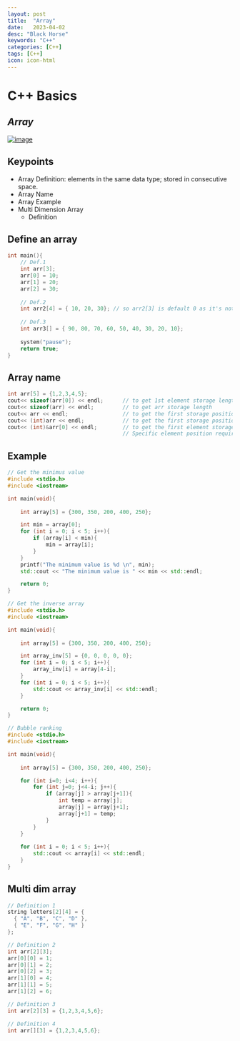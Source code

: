 ```yaml
---
layout: post
title:  "Array"
date:   2023-04-02
desc: "Black Horse"
keywords: "C++"
categories: [C++]
tags: [C++]
icon: icon-html
---
```


# C++ Basics
## _Array_

[![image](https://www.freeiconspng.com/thumbs/c-logo-icon/c--logo-icon-0.png)](https://www.bilibili.com/video/BV1et411b73Z?p=42&vd_source=d8d0bffc8e5266c19ad61d5b6c71609e)

## Keypoints 

- Array Definition: elements in the same data type; stored in consecutive space.
- Array Name
- Array Example
- Multi Dimension Array
    - Definition 

## Define an array 

```cpp
int main(){
    // Def.1
    int arr[3];
    arr[0] = 10;
    arr[1] = 20;
    arr[2] = 30;
    
    // Def.2
    int arr2[4] = { 10, 20, 30}; // so arr2[3] is default 0 as it's not defined
    
    // Def.3
    int arr3[] = { 90, 80, 70, 60, 50, 40, 30, 20, 10};
    
    system("pause");
    return true;
}
```



## Array name 

```cpp
int arr[5] = {1,2,3,4,5};
cout<< sizeof(arr[0]) << endl;      // to get 1st element storage length
cout<< sizeof(arr) << endl;         // to get arr storage length
cout<< arr << endl;                 // to get the first storage position
cout<< (int)arr << endl;            // to get the first storage position in decimal 
cout<< (int)&arr[0] << endl;        // to get the first element storage position in decimal.
                                    // Specific element position requires & sign
```

## Example

```cpp
// Get the minimus value
#include <stdio.h>
#include <iostream>

int main(void){
    
    int array[5] = {300, 350, 200, 400, 250};

    int min = array[0];
    for (int i = 0; i < 5; i++){
        if (array[i] < min){
            min = array[i];
        }
    }
    printf("The minimum value is %d \n", min);
    std::cout << "The minimum value is " << min << std::endl;

    return 0;
}

// Get the inverse array
#include <stdio.h>
#include <iostream>

int main(void){
    
    int array[5] = {300, 350, 200, 400, 250};

    int array_inv[5] = {0, 0, 0, 0, 0};
    for (int i = 0; i < 5; i++){
        array_inv[i] = array[4-i];
    }
    for (int i = 0; i < 5; i++){
        std::cout << array_inv[i] << std::endl;
    }

    return 0;
}

// Bubble ranking
#include <stdio.h>
#include <iostream>

int main(void){
    
    int array[5] = {300, 350, 200, 400, 250};

    for (int i=0; i<4; i++){
        for (int j=0; j<4-i; j++){
            if (array[j] > array[j+1]){
                int temp = array[j];
                array[j] = array[j+1];
                array[j+1] = temp;
            }
        }
    }
    
    for (int i = 0; i < 5; i++){
        std::cout << array[i] << std::endl;
    }
}
```

## Multi dim array

```cpp
// Definition 1
string letters[2][4] = {
  { "A", "B", "C", "D" },
  { "E", "F", "G", "H" }
};

// Definition 2
int arr[2][3];
arr[0][0] = 1;
arr[0][1] = 2;
arr[0][2] = 3;
arr[1][0] = 4;
arr[1][1] = 5;
arr[1][2] = 6;

// Definition 3
int arr[2][3] = {1,2,3,4,5,6};

// Definition 4
int arr[][3] = {1,2,3,4,5,6};

```

